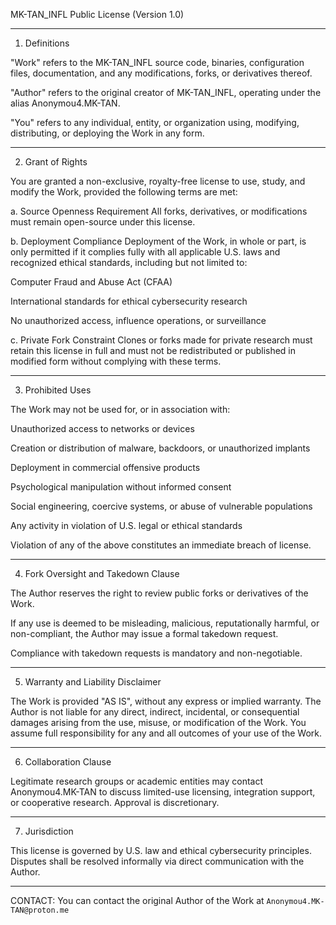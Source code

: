 MK-TAN_INFL Public License (Version 1.0)


---

1. Definitions

"Work" refers to the MK-TAN_INFL source code, binaries, configuration files, documentation, and any modifications, forks, or derivatives thereof.

"Author" refers to the original creator of MK-TAN_INFL, operating under the alias Anonymou4.MK-TAN.

"You" refers to any individual, entity, or organization using, modifying, distributing, or deploying the Work in any form.



---

2. Grant of Rights

You are granted a non-exclusive, royalty-free license to use, study, and modify the Work, provided the following terms are met:

a. Source Openness Requirement
All forks, derivatives, or modifications must remain open-source under this license.

b. Deployment Compliance
Deployment of the Work, in whole or part, is only permitted if it complies fully with all applicable U.S. laws and recognized ethical standards, including but not limited to:

Computer Fraud and Abuse Act (CFAA)

International standards for ethical cybersecurity research

No unauthorized access, influence operations, or surveillance


c. Private Fork Constraint
Clones or forks made for private research must retain this license in full and must not be redistributed or published in modified form without complying with these terms.



---

3. Prohibited Uses

The Work may not be used for, or in association with:

Unauthorized access to networks or devices

Creation or distribution of malware, backdoors, or unauthorized implants

Deployment in commercial offensive products

Psychological manipulation without informed consent

Social engineering, coercive systems, or abuse of vulnerable populations

Any activity in violation of U.S. legal or ethical standards


Violation of any of the above constitutes an immediate breach of license.


---

4. Fork Oversight and Takedown Clause

The Author reserves the right to review public forks or derivatives of the Work.

If any use is deemed to be misleading, malicious, reputationally harmful, or non-compliant, the Author may issue a formal takedown request.

Compliance with takedown requests is mandatory and non-negotiable.



---

5. Warranty and Liability Disclaimer

The Work is provided "AS IS", without any express or implied warranty.
The Author is not liable for any direct, indirect, incidental, or consequential damages arising from the use, misuse, or modification of the Work.
You assume full responsibility for any and all outcomes of your use of the Work.


---

6. Collaboration Clause

Legitimate research groups or academic entities may contact Anonymou4.MK-TAN to discuss limited-use licensing, integration support, or cooperative research. Approval is discretionary.


---

7. Jurisdiction

This license is governed by U.S. law and ethical cybersecurity principles. Disputes shall be resolved informally via direct communication with the Author.

---

CONTACT:
You can contact the original Author of the Work at `Anonymou4.MK-TAN@proton.me`
